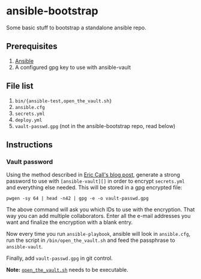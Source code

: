 # ansible-bootstrap

Some basic stuff to bootstrap a standalone ansible repo.

## Prerequisites

1. [Ansible][]
1. A configured gpg key to use with ansible-vault

## File list

1. `bin/{ansible-test,open_the_vault.sh}`
1. `ansible.cfg`
1. `secrets.yml`
1. `deploy.yml`
1. `vault-passwd.gpg` (not in the ansible-bootstrap repo, read below)

## Instructions

### Vault password

Using the method described in [Eric Call's blog post][vault-gpg], generate a
strong password to use with `[ansible-vault][]` in order to encrypt
`secrets.yml` and everything else needed. This will be stored in a gpg
encrypted file:

```
pwgen -sy 64 | head -n42 | gpg -e -o vault-passwd.gpg
```

The above command will ask you which IDs to use with the encryption. That way
you can add multiple collaborators. Enter all the e-mail addresses you want
and finalize the encryption with a blank entry.

Now every time you run `ansible-playbook`, ansible will look in `ansible.cfg`,
run the script in `/bin/open_the_vault.sh` and feed the passphrase to
`ansible-vault`.

Finally, add `vault-passwd.gpg` in git control.

**Note:** [`open_the_vault.sh`](/bin/open_the_vault.sh) needs to be
    executable.

[Ansible]: https://ansible.com/
[ansible-vault]: https://docs.ansible.com/ansible/playbooks_vault.html
[vault-gpg]: https://blog.erincall.com/p/using-pgp-to-encrypt-the-ansible-vault
